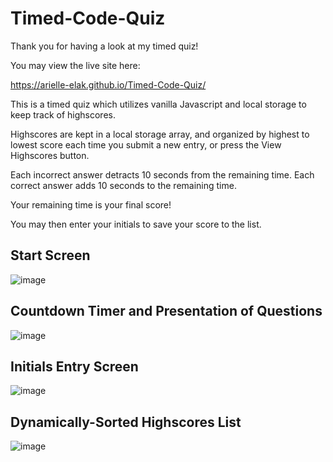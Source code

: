 # Timed-Code-Quiz

Thank you for having a look at my timed quiz!

You may view the live site here:

https://arielle-elak.github.io/Timed-Code-Quiz/

This is a timed quiz which utilizes vanilla Javascript and local storage to keep track of highscores.

Highscores are kept in a local storage array, and organized by highest to lowest score each time you submit a new entry, or press the View Highscores button.

Each incorrect answer detracts 10 seconds from the remaining time.
Each correct answer adds 10 seconds to the remaining time.

Your remaining time is your final score!

You may then enter your initials to save your score to the list.

## Start Screen
![image](https://user-images.githubusercontent.com/73449635/187099297-0d157c6d-bb82-4fd1-81f3-3c987e4fa32b.png)

## Countdown Timer and Presentation of Questions
![image](https://user-images.githubusercontent.com/73449635/187099309-34ef1eaa-2542-4148-838c-2906e0efc399.png)

## Initials Entry Screen
![image](https://user-images.githubusercontent.com/73449635/187099326-9d491e55-85a5-475b-9035-33ab567f2400.png)

## Dynamically-Sorted Highscores List
![image](https://user-images.githubusercontent.com/73449635/187099339-a7c0cb5e-7537-4f69-87c7-611caa95dc78.png)





